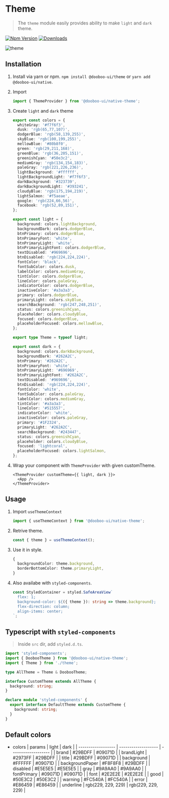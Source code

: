 # Theme

> The `theme` module easily provides ability to make `light` and `dark` theme.

[![Npm Version](http://img.shields.io/npm/v/@dooboo-ui/native-theme.svg?style=flat-square)](https://npmjs.org/package/@dooboo-ui/native-theme)
[![Downloads](http://img.shields.io/npm/dm/@dooboo-ui/native-switch-toggle.svg?style=flat-square)](https://npmjs.org/package/@dooboo-ui/native-theme)

![theme](https://user-images.githubusercontent.com/27461460/69912924-08864300-1474-11ea-90aa-e815063fe7e6.gif)

## Installation

1. Install via yarn or npm.
   `npm install @dooboo-ui/theme` or `yarn add @dooboo-ui/native`.

2. Import

   ```ts
   import { ThemeProvider } from '@dooboo-ui/native-theme';
   ```

3. Create `light` and `dark` theme

   ```ts
   export const colors = {
     whiteGray: '#f7f6f3',
     dusk: 'rgb(65,77,107)',
     dodgerBlue: 'rgb(58,139,255)',
     skyBlue: 'rgb(100,199,255)',
     mellowBlue: '#80b8f0',
     green: 'rgb(29,211,168)',
     greenBlue: 'rgb(36,205,151)',
     greenishCyan: '#50e3c2',
     mediumGray: 'rgb(134,154,183)',
     paleGray: 'rgb(221,226,236)',
     lightBackground: '#ffffff',
     lightBackgroundLight: '#f7f6f3',
     darkBackground: '#323739',
     darkBackgroundLight: '#393241',
     cloudyBlue: 'rgb(175,194,219)',
     lightSalmon: '#f5aeae',
     google: 'rgb(224,66,56)',
     facebook: 'rgb(52,89,151)',
   };

   export const light = {
     background: colors.lightBackground,
     backgroundDark: colors.dodgerBlue,
     btnPrimary: colors.dodgerBlue,
     btnPrimaryFont: 'white',
     btnPrimaryLight: 'white',
     btnPrimaryLightFont: colors.dodgerBlue,
     textDisabled: '#969696',
     btnDisabled: 'rgb(224,224,224)',
     fontColor: 'black',
     fontSubColor: colors.dusk,
     labelColor: colors.mediumGray,
     tintColor: colors.dodgerBlue,
     lineColor: colors.paleGray,
     indicatorColor: colors.dodgerBlue,
     inactiveColor: '#a3a3a3',
     primary: colors.dodgerBlue,
     primaryLight: colors.skyBlue,
     searchBackground: 'rgb(247,248,251)',
     status: colors.greenishCyan,
     placeholder: colors.cloudyBlue,
     focused: colors.dodgerBlue,
     placeholderFocused: colors.mellowBlue,
   };

   export type Theme = typeof light;

   export const dark = {
     background: colors.darkBackground,
     backgroundDark: '#262A2C',
     btnPrimary: '#262A2C',
     btnPrimaryFont: 'white',
     btnPrimaryLight: '#696969',
     btnPrimaryLightFont: '#262A2C',
     textDisabled: '#969696',
     btnDisabled: 'rgb(224,224,224)',
     fontColor: 'white',
     fontSubColor: colors.paleGray,
     labelColor: colors.mediumGray,
     tintColor: '#a3a3a3',
     lineColor: '#515557',
     indicatorColor: 'white',
     inactiveColor: colors.paleGray,
     primary: '#1F2324',
     primaryLight: '#262A2C',
     searchBackground: '#243447',
     status: colors.greenishCyan,
     placeholder: colors.cloudyBlue,
     focused: 'lightcoral',
     placeholderFocused: colors.lightSalmon,
   };
   ```

4. Wrap your component with `ThemeProvider` with given customTheme.
   ```tsx
   <ThemeProvider customTheme={{ light, dark }}>
     <App />
   </ThemeProvider>
   ```

## Usage

1. Import `useThemeContext`

   ```ts
   import { useThemeContext } from '@dooboo-ui/native-theme';
   ```

2. Retrive theme.

   ```ts
   const { theme } = useThemeContext();
   ```

3. Use it in style.

   ```ts
   {
     backgroundColor: theme.background,
     borderBottomColor: theme.primaryLight,
   }
   ```

4. Also availabe with `styled-components`.
   ```ts
   const StyledContainer = styled.SafeAreaView`
     flex: 1;
     background-color: ${({ theme }): string => theme.background};
     flex-direction: column;
     align-items: center;
   `;
   ```

## Typescript with `styled-components`

> Inside `src` dir, add `styled.d.ts`.

```ts
import 'styled-components';
import { DoobooTheme } from '@dooboo-ui/native-theme';
import { Theme } from './theme';

type AllTheme = Theme & DoobooTheme;

interface CustomTheme extends AllTheme {
  background: string;
}

declare module 'styled-components' {
  export interface DefaultTheme extends CustomTheme {
    background: string;
  }
}
```

## Default colors

- colors
  | params | light | dark |
  | ------------------ | ------------------- | ------------------- |
  | brand | #29BDFF | #09071D |
  | brandLight | #2973FF | #29BDFF |
  | title | #29BDFF | #09071D |
  | background | #FFFFFF | #09071D |
  | backgroundPaper | #F8F8F8 | #29BDFF |
  | disabled | #E5E5E5 | #E5E5E5 |
  | gray | #9A9AA0 | #9A9AA0 |
  | fontPrimary | #09071D | #09071D |
  | font | #2E2E2E | #2E2E2E |
  | good | #50E3C2 | #50E3C2 |
  | warning | #FC540A | #FC540A |
  | error | #E86459 | #E86459 |
  | underline | rgb(229, 229, 229) | rgb(229, 229, 229) |
